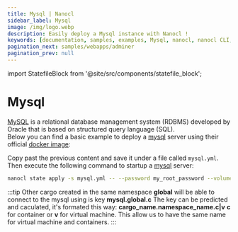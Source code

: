 ```yaml
---
title: Mysql | Nanocl
sidebar_label: Mysql
image: /img/logo.webp
description: Easily deploy a Mysql instance with Nanocl !
keywords: [documentation, samples, examples, Mysql, nanocl, nanocl CLI, CLI]
pagination_next: samples/webapps/adminer
pagination_prev: null
---
```


import StatefileBlock from '@site/src/components/statefile_block';

# Mysql

[MySQL][mysql] is a relational database management system (RDBMS) developed by Oracle that is based on structured query language (SQL).<br />
Below you can find a basic example to deploy a [mysql][mysql] server using their official [docker image][docker image]:

<StatefileBlock example="samples/databases/mysql" />

Copy past the previous content and save it under a file called `mysql.yml`.<br />
Then execute the following command to startup a [mysql][mysql] server:

```sh
nanocl state apply -s mysql.yml -- --password my_root_password --volume /opt/mysql
```

:::tip
Other cargo created in the same namespace **global** will be able to connect to the mysql using is key **mysql.global.c**
The key can be predicted and caculated, it's formated this way: **cargo_name.namespace_name.c|v** **c** for container or **v** for virtual machine.
This allow us to have the same name for virtual machine and containers.
:::

[mysql]: https://www.mysql.com/
[docker image]: https://hub.docker.com/_/mysql
